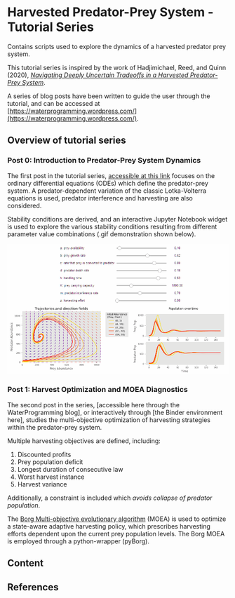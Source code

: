 # Harvested Predator-Prey System - Tutorial Series
Contains scripts used to explore the dynamics of a harvested predator prey system.

This tutorial series is inspired by the work of Hadjimichael, Reed, and Quinn (2020), [_Navigating Deeply Uncertain Tradeoffs in a Harvested Predator-Prey System_](https://www.hindawi.com/journals/complexity/2020/4170453/).

A series of blog posts have been written to guide the user through the tutorial, and can be accessed at [https://waterprogramming.wordpress.com/](https://waterprogramming.wordpress.com/).

## Overview of tutorial series
### Post 0: Introduction to Predator-Prey System Dynamics

The first post in the tutorial series, [accessible at this link](https://waterprogramming.wordpress.com/2022/07/11/__trashed-3/) focuses on the ordinary differential equations (ODEs) which define the predator-prey system.
A predator-dependent variation of the classic Lotka-Volterra equations is used, predator interference and harvesting are also considered.

Stability conditions are derived, and an interactive Jupyter Notebook widget is used to explore the various stability conditions resulting from different parameter value combinations (.gif demonstration shown below).

<p align="center">
    <img src="https://github.com/TrevorJA/harvested_predator_prey_system_tutorial_series/blob/main/Part_0_ODE_Dynamics/example_figures/Animation_stable.gif" alt = "Demonstration of the interactive ODE widget." />
</p>


### Post 1: Harvest Optimization and MOEA Diagnostics

The second post in the series, [accessible here through the WaterProgramming blog], or interactively through [the Binder environment here], studies the multi-objective optimization of harvesting strategies within the predator-prey system.

Multiple harvesting objectives are defined, including:

1. Discounted profits
2. Prey population deficit
3. Longest duration of consecutive law
4. Worst harvest instance
5. Harvest variance

Additionally, a constraint is included which _avoids collapse of predator population_.

The [Borg Multi-objective evolutionary algorithm](http://borgmoea.org/) (MOEA) is used to optimize a state-aware adaptive harvesting policy, which prescribes harvesting efforts dependent upon the current prey population levels. The Borg MOEA is employed through a python-wrapper (pyBorg).



## Content


## References
